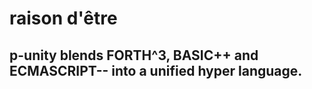 # raison d'être

## p-unity blends FORTH^3, BASIC++ and ECMASCRIPT-- into a unified hyper language.
